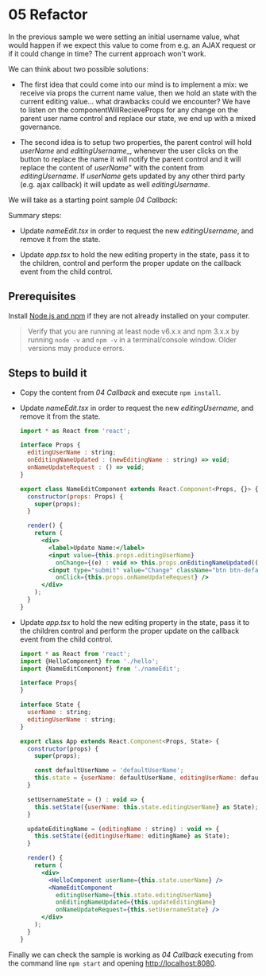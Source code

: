 # 05 Refactor

In the previous sample we were setting an initial username value, what would
happen if we expect this value to come from e.g. an AJAX request or if it could
change in time? The current approach won't work.

We can think about two possible solutions:

- The first idea that could come into our mind is to implement a mix: we receive via props the current name value, then we hold an state with the current editing
value... what drawbacks could we encounter? We have to listen on the componentWillRecieveProps for any change on the parent user name control and replace our state, we end up with a mixed governance.

- The second idea is to setup two properties, the parent control will hold _userName_ and _editingUsername__, whenever the user clicks on the button to
replace the name it will notify the parent control and it will replace the
content of _userName_" with the content from _editingUsername_. If _userName_ gets updated by any other third party (e.g. ajax callback) it will update as well
_editingUsername_.

We will take as a starting point sample _04 Callback_:

Summary steps:

- Update _nameEdit.tsx_ in order to request the new _editingUsername_, and remove it from the state.

- Update _app.tsx_ to hold the new editing property in the state, pass it to the
children, control and perform the proper update on the callback event from the
child control.

## Prerequisites

Install [Node.js and npm](https://nodejs.org/en/) if they are not already installed on your computer.

> Verify that you are running at least node v6.x.x and npm 3.x.x by running `node -v` and `npm -v` in a terminal/console window. Older versions may produce errors.

## Steps to build it

- Copy the content from _04 Callback_ and execute `npm install`.

- Update _nameEdit.tsx_ in order to request the new _editingUsername_, and remove it
from the state.

  ```jsx
  import * as React from 'react';

  interface Props {
    editingUserName : string;
    onEditingNameUpdated : (newEditingName : string) => void;
    onNameUpdateRequest : () => void;
  }

  export class NameEditComponent extends React.Component<Props, {}> {
    constructor(props: Props) {
      super(props);
    }

    render() {
      return (
        <div>
          <label>Update Name:</label>
          <input value={this.props.editingUserName}
            onChange={(e) : void => this.props.onEditingNameUpdated((e.target as HTMLInputElement).value)} />
          <input type="submit" value="Change" className="btn btn-default"
            onClick={this.props.onNameUpdateRequest} />
        </div>
      );
    }
  }

  ```

- Update _app.tsx_ to hold the new editing property in the state, pass it to the
children control and perform the proper update on the callback event from the
child control.


  ```jsx
  import * as React from 'react';
  import {HelloComponent} from './hello';
  import {NameEditComponent} from './nameEdit';

  interface Props{
  }

  interface State {
    userName : string;
    editingUserName : string;
  }

  export class App extends React.Component<Props, State> {
    constructor(props) {
      super(props);

      const defaultUserName = 'defaultUserName';
      this.state = {userName: defaultUserName, editingUserName: defaultUserName};
    }

    setUsernameState = () : void => {
      this.setState({userName: this.state.editingUserName} as State);
    }

    updateEditingName = (editingName : string) : void => {
      this.setState({editingUserName: editingName} as State);
    }

    render() {
      return (
        <div>
          <HelloComponent userName={this.state.userName} />
          <NameEditComponent
            editingUserName={this.state.editingUserName}
            onEditingNameUpdated={this.updateEditingName}
            onNameUpdateRequest={this.setUsernameState} />
        </div>
      );
    }
  }
  ```

Finally we can check the sample is working as _04 Callback_ executing from the command line
`npm start` and opening [http://localhost:8080](http://localhost:8080).
